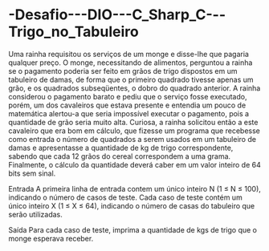 # -Desafio---DIO---C_Sharp_C---Trigo_no_Tabuleiro
Uma rainha requisitou os serviços de um monge e disse-lhe que pagaria qualquer  preço. O monge, necessitando de alimentos, perguntou a rainha se o pagamento  poderia ser feito em grãos de trigo dispostos em um tabuleiro de damas, de  forma que o primeiro quadrado tivesse apenas um grão, e os quadrados  subseqüentes, o dobro do quadrado anterior. A rainha considerou o pagamento  barato e pediu que o serviço fosse executado, porém, um dos cavaleiros que  estava presente e entendia um pouco de matemática alertou-a que seria  impossível executar o pagamento, pois a quantidade de grão seria muito alta.  Curiosa, a rainha solicitou então a este cavaleiro que era bom em cálculo, que  fizesse um programa que recebesse como entrada o número de quadrados a serem  usados em um tabuleiro de damas e apresentasse a quantidade de kg de trigo  correspondente, sabendo que cada 12 grãos do cereal correspondem a uma grama.  Finalmente, o cálculo da quantidade deverá caber em um valor inteiro de 64  bits sem sinal.   

Entrada    A primeira linha de entrada contem um único inteiro N (1 ≤ N ≤ 100), indicando  o número de casos de teste. Cada caso de teste contém um único inteiro X  (1 ≤ X ≤ 64), indicando o número de casas do tabuleiro que serão utilizadas.   

Saída    Para cada caso de teste, imprima a quantidade de kgs de trigo que o monge  esperava receber.
